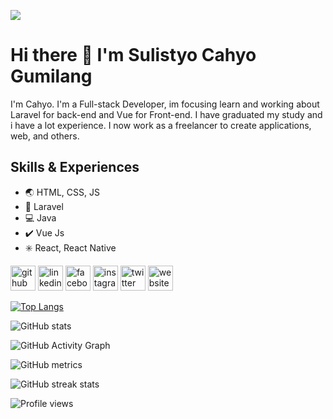 
![](https://pbs.twimg.com/profile_banners/2608765896/1613653305/1500x500)

# Hi there :wave: I'm Sulistyo Cahyo Gumilang

I'm Cahyo. I'm a Full-stack Developer, im focusing learn and working about Laravel for back-end and Vue for Front-end. I have graduated my study and i have a lot experience. I now work as a freelancer to create applications, web, and others.

## Skills & Experiences
- :earth_asia: HTML, CSS, JS
- :prayer_beads: Laravel
- :computer: Java
- :heavy_check_mark: Vue Js
- :eight_spoked_asterisk: React, React Native

[<img src='https://cdn.jsdelivr.net/npm/simple-icons@3.0.1/icons/github.svg' alt='github' height='40'>](https://github.com/cahy00)  [<img src='https://cdn.jsdelivr.net/npm/simple-icons@3.0.1/icons/linkedin.svg' alt='linkedin' height='40'>](https://www.linkedin.com/in/sulistyo-cahyo-gumilang/)  [<img src='https://cdn.jsdelivr.net/npm/simple-icons@3.0.1/icons/facebook.svg' alt='facebook' height='40'>](https://www.facebook.com/Sulistyo.pantai)  [<img src='https://cdn.jsdelivr.net/npm/simple-icons@3.0.1/icons/instagram.svg' alt='instagram' height='40'>](https://www.instagram.com/cahy00/)  [<img src='https://cdn.jsdelivr.net/npm/simple-icons@3.0.1/icons/twitter.svg' alt='twitter' height='40'>](https://twitter.com/cahyy0)  [<img src='https://cdn.jsdelivr.net/npm/simple-icons@3.0.1/icons/icloud.svg' alt='website' height='40'>](nomadaaa.github.io)  

[![Top Langs](https://github-readme-stats.vercel.app/api/top-langs/?username=cahy00)](https://github.com/anuraghazra/github-readme-stats)

![GitHub stats](https://github-readme-stats.vercel.app/api?username=cahy00&show_icons=true)  

![GitHub Activity Graph](https://activity-graph.herokuapp.com/graph?username=cahy00)  

![GitHub metrics](https://metrics.lecoq.io/cahy00)  

![GitHub streak stats](https://github-readme-streak-stats.herokuapp.com/?user=cahy00)  

![Profile views](https://gpvc.arturio.dev/cahy00)  
